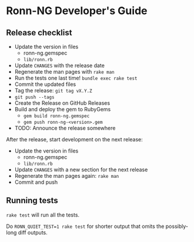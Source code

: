 Ronn-NG Developer's Guide
=========================

## Release checklist

* Update the version in files
  * ronn-ng.gemspec
  * `lib/ronn.rb`
* Update `CHANGES` with the release date
* Regenerate the man pages with `rake man`
* Run the tests one last time! `bundle exec rake test`
* Commit the updated files
* Tag the release: `git tag vX.Y.Z`
* `git push --tags`
* Create the Release on GitHub Releases
* Build and deploy the gem to RubyGems
  * `gem build ronn-ng.gemspec`
  * `gem push ronn-ng-<version>.gem`
* TODO: Announce the release somewhere

After the release, start development on the next release:

* Update the version in files
  * ronn-ng.gemspec
  * `lib/ronn.rb`
* Update `CHANGES` with a new section for the next release
* Regenerate the man pages again: `rake man`
* Commit and push


## Running tests

`rake test` will run all the tests.

Do `RONN_QUIET_TEST=1 rake test` for shorter output that omits the possibly-long
diff outputs.